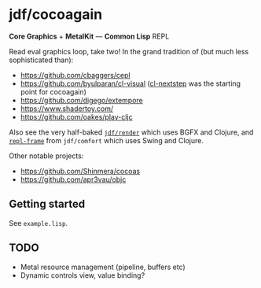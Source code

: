 # jdf/cocoagain

**Core Graphics** + **MetalKit** — **Common Lisp** REPL

Read eval graphics loop, take two! In the grand tradition of (but much less sophisticated than):

- https://github.com/cbaggers/cepl
- https://github.com/byulparan/cl-visual ([cl-nextstep](https://github.com/byulparan/cl-nextstep) was the starting point for cocoagain)
- https://github.com/digego/extempore
- https://www.shadertoy.com/
- https://github.com/oakes/play-cljc
  
Also see the very half-baked [`jdf/render`](https://github.com/jdf-id-au/render)  which uses BGFX and Clojure, and [`repl-frame`](https://github.com/jdf-id-au/comfort/blob/master/src/comfort/ui.clj) from `jdf/comfort` which uses Swing and Clojure.

Other notable projects:

- https://github.com/Shinmera/cocoas
- https://github.com/apr3vau/objc

## Getting started

See `example.lisp`.

## TODO

- Metal resource management (pipeline, buffers etc)
- Dynamic controls view, value binding?

